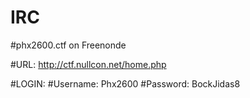 IRC
===

#phx2600.ctf on Freenonde

#URL: http://ctf.nullcon.net/home.php

#LOGIN: 
#Username: Phx2600
#Password: BockJidas8
